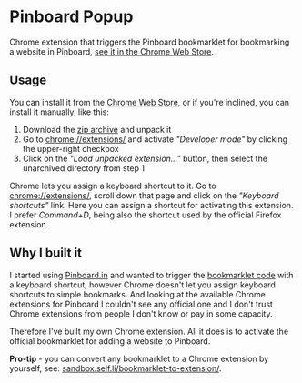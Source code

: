 # Pinboard Popup

Chrome extension that triggers the Pinboard bookmarklet for
bookmarking a website in Pinboard, [see it in the Chrome Web Store](https://chrome.google.com/webstore/detail/pinboard-popup/pfbacfpikpbgbhecjipbhdhhbpglljne).

## Usage

You can install it from the [Chrome Web Store](https://chrome.google.com/webstore/detail/pinboard-popup/pfbacfpikpbgbhecjipbhdhhbpglljne),
or if you're inclined, you can install it manually, like this:

1. Download the [zip archive](https://github.com/alexandru/pinboard-popup/archive/master.zip)
   and unpack it
2. Go to [chrome://extensions/](chrome://extensions/) and activate
   *"Developer mode"* by clicking the upper-right checkbox
3. Click on the *"Load unpacked extension..."* button, then select
   the unarchived directory from step 1

Chrome lets you assign a keyboard shortcut to it.
Go to [chrome://extensions/](chrome://extensions/),
scroll down that page and click on the *"Keyboard shortcuts"*
link. Here you can assign a shortcut for activating this extension.
I prefer *Command+D*, being also the shortcut used by the official
Firefox extension.

## Why I built it

I started using [Pinboard.in](https://pinboard.in/) and wanted to
trigger the [bookmarklet code](https://pinboard.in/howto/) with a
keyboard shortcut, however Chrome doesn't let you assign keyboard
shortcuts to simple bookmarks. And looking at the available Chrome extensions
for Pinboard I couldn't see any official one and I don't trust Chrome
extensions from people I don't know or pay in some capacity.

Therefore I've built my own Chrome extension. All it does is to activate
the official bookmarklet for adding a website to Pinboard.

**Pro-tip** - you can convert any bookmarklet to a Chrome extension by
yourself, see:
[sandbox.self.li/bookmarklet-to-extension/](https://sandbox.self.li/bookmarklet-to-extension/).
